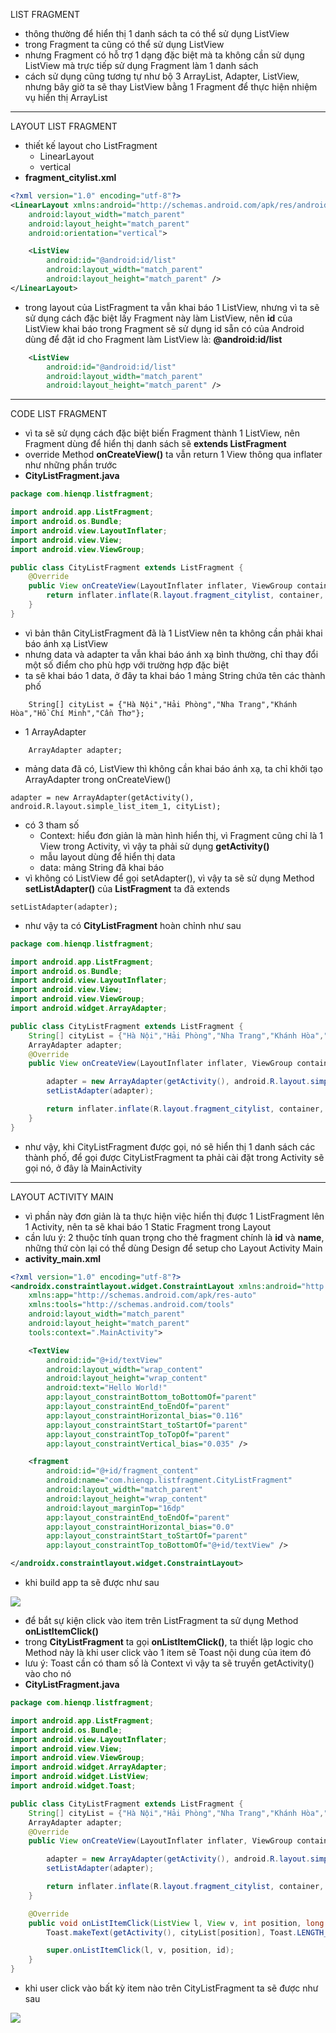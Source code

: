 LIST FRAGMENT

- thông thường để hiển thị 1 danh sách ta có thể sử dụng ListView
- trong Fragment ta cũng có thể sử dụng ListView
- nhưng Fragment có hỗ trợ 1 dạng đặc biệt mà ta không cần sử dụng ListView mà trực tiếp sử dụng Fragment làm 1 danh sách
- cách sử dụng cũng tương tự như bộ 3 ArrayList, Adapter, ListView, nhưng bây giờ ta sẽ thay ListView bằng 1 Fragment để thực hiện nhiệm vụ hiển thị ArrayList
___

LAYOUT LIST FRAGMENT

- thiết kế layout cho ListFragment
	- LinearLayout
	- vertical
- __fragment_citylist.xml__
```xml
<?xml version="1.0" encoding="utf-8"?>
<LinearLayout xmlns:android="http://schemas.android.com/apk/res/android"
    android:layout_width="match_parent"
    android:layout_height="match_parent"
    android:orientation="vertical">

    <ListView
        android:id="@android:id/list"
        android:layout_width="match_parent"
        android:layout_height="match_parent" />
</LinearLayout>
```

- trong layout của ListFragment ta vẫn khai báo 1 ListView, nhưng vì ta sẽ sử dụng cách đặc biệt lấy Fragment này làm ListView, nên __id__ của ListView khai báo trong Fragment sẽ sử dụng id sẵn có của Android dùng để đặt id cho Fragment làm ListView là: __@android:id/list__ 

```xml
    <ListView
        android:id="@android:id/list"
        android:layout_width="match_parent"
        android:layout_height="match_parent" />
```

___

CODE LIST FRAGMENT

- vì ta sẽ sử dụng cách đặc biệt biến Fragment thành 1 ListView, nên Fragment dùng để hiển thị danh sách sẽ __extends ListFragment__
- override Method __onCreateView()__ ta vẫn return 1 View thông qua inflater như những phần trước
- __CityListFragment.java__
```java
package com.hienqp.listfragment;

import android.app.ListFragment;
import android.os.Bundle;
import android.view.LayoutInflater;
import android.view.View;
import android.view.ViewGroup;

public class CityListFragment extends ListFragment {
    @Override
    public View onCreateView(LayoutInflater inflater, ViewGroup container, Bundle savedInstanceState) {
        return inflater.inflate(R.layout.fragment_citylist, container, false);
    }
}
```
- vì bản thân CityListFragment đã là 1 ListView nên ta không cần phải khai báo ánh xạ ListView
- nhưng data và adapter ta vẫn khai báo ánh xạ bình thường, chỉ thay đổi một số điểm cho phù hợp với trường hợp đặc biệt
- ta sẽ khai báo 1 data, ở đây ta khai báo 1 mảng String chứa tên các thành phố
```
    String[] cityList = {"Hà Nội","Hải Phòng","Nha Trang","Khánh Hòa","Hồ Chí Minh","Cần Thơ"};
```
- 1 ArrayAdapter
```
    ArrayAdapter adapter;
```
- mảng data đã có, ListView thì không cần khai báo ánh xạ, ta chỉ khởi tạo ArrayAdapter trong onCreateView()
```
adapter = new ArrayAdapter(getActivity(), android.R.layout.simple_list_item_1, cityList);
```
- có 3 tham số
	- Context: hiểu đơn giản là màn hình hiển thị, vì Fragment cũng chỉ là 1 View trong Activity, vì vậy ta phải sử dụng __getActivity()__
	- mẫu layout dùng để hiển thị data
	- data: mảng String đã khai báo
- vì không có ListView để gọi setAdapter(), vì vậy ta sẽ sử dụng Method __setListAdapter()__ của __ListFragment__ ta đã extends
```
setListAdapter(adapter);
```
- như vậy ta có __CityListFragment__ hoàn chỉnh như sau
```java
package com.hienqp.listfragment;

import android.app.ListFragment;
import android.os.Bundle;
import android.view.LayoutInflater;
import android.view.View;
import android.view.ViewGroup;
import android.widget.ArrayAdapter;

public class CityListFragment extends ListFragment {
    String[] cityList = {"Hà Nội","Hải Phòng","Nha Trang","Khánh Hòa","Hồ Chí Minh","Cần Thơ"};
    ArrayAdapter adapter;
    @Override
    public View onCreateView(LayoutInflater inflater, ViewGroup container, Bundle savedInstanceState) {

        adapter = new ArrayAdapter(getActivity(), android.R.layout.simple_list_item_1, cityList);
        setListAdapter(adapter);

        return inflater.inflate(R.layout.fragment_citylist, container, false);
    }
}
```

- như vậy, khi CityListFragment được gọi, nó sẽ hiển thị 1 danh sách các thành phố, để gọi được CityListFragment ta phải cài đặt trong Activity sẽ gọi nó, ở đây là MainActivity

___

LAYOUT ACTIVITY MAIN

- vì phần này đơn giản là ta thực hiện việc hiển thị được 1 ListFragment lên 1 Activity, nên ta sẽ khai báo 1 Static Fragment trong Layout
- cần lưu ý: 2 thuộc tính quan trọng cho thẻ fragment chính là __id__ và __name__, những thứ còn lại có thể dùng Design để setup cho Layout Activity Main
- __activity_main.xml__
```xml
<?xml version="1.0" encoding="utf-8"?>
<androidx.constraintlayout.widget.ConstraintLayout xmlns:android="http://schemas.android.com/apk/res/android"
    xmlns:app="http://schemas.android.com/apk/res-auto"
    xmlns:tools="http://schemas.android.com/tools"
    android:layout_width="match_parent"
    android:layout_height="match_parent"
    tools:context=".MainActivity">

    <TextView
        android:id="@+id/textView"
        android:layout_width="wrap_content"
        android:layout_height="wrap_content"
        android:text="Hello World!"
        app:layout_constraintBottom_toBottomOf="parent"
        app:layout_constraintEnd_toEndOf="parent"
        app:layout_constraintHorizontal_bias="0.116"
        app:layout_constraintStart_toStartOf="parent"
        app:layout_constraintTop_toTopOf="parent"
        app:layout_constraintVertical_bias="0.035" />

    <fragment
        android:id="@+id/fragment_content"
        android:name="com.hienqp.listfragment.CityListFragment"
        android:layout_width="match_parent"
        android:layout_height="wrap_content"
        android:layout_marginTop="16dp"
        app:layout_constraintEnd_toEndOf="parent"
        app:layout_constraintHorizontal_bias="0.0"
        app:layout_constraintStart_toStartOf="parent"
        app:layout_constraintTop_toBottomOf="@+id/textView" />

</androidx.constraintlayout.widget.ConstraintLayout>
```
- khi build app ta sẽ được như sau
<img src="https://github.com/hienqp/ngay044-Fragment-ListFragment/blob/main/Screenshot%202022-09-23%20235512.png">

- để bắt sự kiện click vào item trên ListFragment ta sử dụng Method __onListItemClick()__
- trong __CityListFragment__ ta gọi __onListItemClick()__, ta thiết lập logic cho Method này là khi user click vào 1 item sẽ Toast nội dung của item đó
- lưu ý: Toast cần có tham số là Context vì vậy ta sẽ truyền getActivity() vào cho nó
- __CityListFragment.java__
```java
package com.hienqp.listfragment;

import android.app.ListFragment;
import android.os.Bundle;
import android.view.LayoutInflater;
import android.view.View;
import android.view.ViewGroup;
import android.widget.ArrayAdapter;
import android.widget.ListView;
import android.widget.Toast;

public class CityListFragment extends ListFragment {
    String[] cityList = {"Hà Nội","Hải Phòng","Nha Trang","Khánh Hòa","Hồ Chí Minh","Cần Thơ"};
    ArrayAdapter adapter;
    @Override
    public View onCreateView(LayoutInflater inflater, ViewGroup container, Bundle savedInstanceState) {

        adapter = new ArrayAdapter(getActivity(), android.R.layout.simple_list_item_1, cityList);
        setListAdapter(adapter);

        return inflater.inflate(R.layout.fragment_citylist, container, false);
    }

    @Override
    public void onListItemClick(ListView l, View v, int position, long id) {
        Toast.makeText(getActivity(), cityList[position], Toast.LENGTH_SHORT).show();

        super.onListItemClick(l, v, position, id);
    }
}
```
- khi user click vào bất kỳ item nào trên CityListFragment ta sẽ được như sau
<img src="https://github.com/hienqp/ngay044-Fragment-ListFragment/blob/main/Screenshot_20220924_001155.png">

